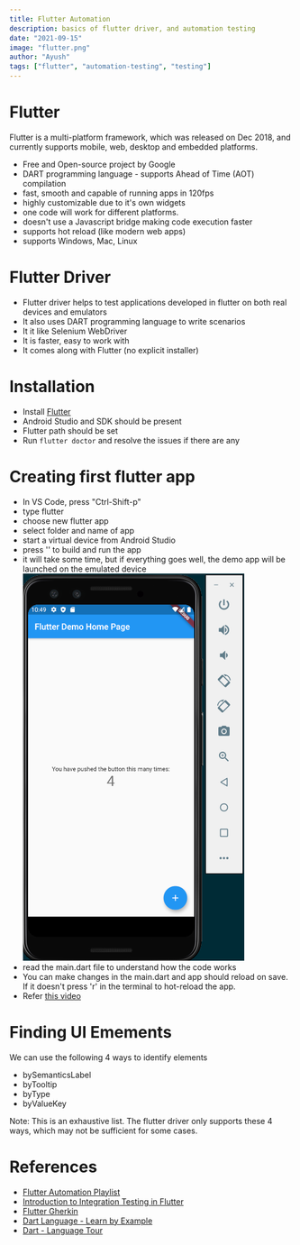 ```yaml
---
title: Flutter Automation
description: basics of flutter driver, and automation testing
date: "2021-09-15"
image: "flutter.png"
author: "Ayush"
tags: ["flutter", "automation-testing", "testing"]
---
```


# Flutter
Flutter is a multi-platform framework, which was released on Dec 2018, and currently supports mobile, web, desktop and embedded platforms.
- Free and Open-source project by Google
- DART programming language - supports Ahead of Time (AOT) compilation
- fast, smooth and capable of running apps in 120fps
- highly customizable due to it's own widgets
- one code will work for different platforms. 
- doesn't use a Javascript bridge making code execution faster
- supports hot reload (like modern web apps)
- supports Windows, Mac, Linux

# Flutter Driver
- Flutter driver helps to test applications developed in flutter on both real devices and emulators
- It also uses DART programming language to write scenarios
- It it like Selenium WebDriver
- It is faster, easy to work with
- It comes along with Flutter (no explicit installer)

# Installation
- Install [Flutter](https://flutter.dev/docs/get-started/install)
- Android Studio and SDK should be present
- Flutter path should be set
- Run `flutter doctor` and resolve the issues if there are any

# Creating first flutter app
- In VS Code, press "Ctrl-Shift-p"
- type flutter
- choose new flutter app
- select folder and name of app
- start a virtual device from Android Studio 
- press '<F5>' to build and run the app
- it will take some time, but if everything goes well, the demo app will be launched on the emulated device
![DemoApp](demo_app.png)
- read the main.dart file to understand how the code works
- You can make changes in the main.dart and app should reload on save. If it doesn't press 'r' in the terminal to hot-reload the app.
- Refer [this video](https://www.youtube.com/watch?v=OfPCCw3ct-k&list=PL6tu16kXT9PrzZbUTUscEYOHHTVEKPLha&index=2)


# Finding UI Emements 
We can use the following 4 ways to identify elements
- bySemanticsLabel
- byTooltip
- byType
- byValueKey

Note: This is an exhaustive list. The flutter driver only supports these 4 ways, which may not be sufficient for some cases.

# References
- [Flutter Automation Playlist](https://www.youtube.com/watch?v=9wNa48EiksM&list=PL6tu16kXT9PrzZbUTUscEYOHHTVEKPLha&index=1)
- [Introduction to Integration Testing in Flutter](https://flutter.dev/docs/cookbook/testing/integration/introduction)
- [Flutter Gherkin](https://pub.dev/packages/flutter_gherkin)
- [Dart Language - Learn by Example](https://dart.dev/samples)
- [Dart - Language Tour](https://dart.dev/guides/language/language-tour)
